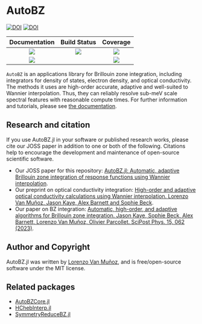 # AutoBZ

[![DOI](https://joss.theoj.org/papers/10.21105/joss.07080/status.svg)](https://doi.org/10.21105/joss.07080)
[![DOI](https://zenodo.org/badge/DOI/10.5281/zenodo.13915618.svg)](https://doi.org/10.5281/zenodo.13915618)

| Documentation | Build Status | Coverage |
| :-: | :-: | :-: |
| [![][docs-stable-img]][docs-stable-url] | [![][action-img]][action-url] | [![][codecov-img]][codecov-url] |
| [![][docs-dev-img]][docs-dev-url] |  | [![][aqua-img]][aqua-url] |

`AutoBZ` is an applications library for Brillouin zone integration, including
integrators for density of states, electron density, and optical conductivity.
The methods it uses are high-order accurate, adaptive and well-suited to Wannier
interpolation. Thus, they can reliably resolve sub-meV scale spectral features
with reasonable compute times. For further information and tutorials, please see
[the documentation](https://lxvm.github.io/AutoBZ.jl/stable/).

## Research and citation

If you use AutoBZ.jl in your software or published research works, please
cite our JOSS paper in addition to one or both of the following. Citations help to encourage the development
and maintenance of open-source scientific software.
- Our JOSS paper for this repository: [AutoBZ.jl: Automatic, adaptive Brillouin zone integration of response functions using Wannier interpolation](https://doi.org/10.21105/joss.07080).
- Our preprint on optical conductivity integration: [High-order and adaptive
  optical conductivity calculations using Wannier interpolation. Lorenzo Van
  Muñoz, Jason Kaye, Alex Barnett and Sophie Beck](https://arxiv.org/abs/2406.15466).
- Our paper on BZ integration: [Automatic, high-order, and adaptive algorithms
  for Brillouin zone integration. Jason Kaye, Sophie Beck, Alex Barnett, Lorenzo
  Van Muñoz, Olivier Parcollet. SciPost Phys. 15, 062 (2023)](https://scipost.org/SciPostPhys.15.2.062).


## Author and Copyright

AutoBZ.jl was written by [Lorenzo Van Muñoz](https://web.mit.edu/lxvm/www/),
and is free/open-source software under the MIT license.


## Related packages
- [AutoBZCore.jl](https://github.com/lxvm/AutoBZCore.jl)
- [HChebInterp.jl](https://github.com/lxvm/HChebInterp.jl)
- [SymmetryReduceBZ.jl](https://github.com/jerjorg/SymmetryReduceBZ.jl)


<!-- badges -->

[docs-stable-img]: https://img.shields.io/badge/docs-stable-blue.svg
[docs-stable-url]: https://lxvm.github.io/AutoBZ.jl/stable/

[docs-dev-img]: https://img.shields.io/badge/docs-dev-blue.svg
[docs-dev-url]: https://lxvm.github.io/AutoBZ.jl/dev/

[action-img]: https://github.com/lxvm/AutoBZ.jl/actions/workflows/CI.yml/badge.svg?branch=main
[action-url]: https://github.com/lxvm/AutoBZ.jl/actions/?query=workflow:CI

[codecov-img]: https://codecov.io/github/lxvm/AutoBZ.jl/branch/main/graph/badge.svg
[codecov-url]: https://app.codecov.io/github/lxvm/AutoBZ.jl

[aqua-img]: https://raw.githubusercontent.com/JuliaTesting/Aqua.jl/master/badge.svg
[aqua-url]: https://github.com/JuliaTesting/Aqua.jl
